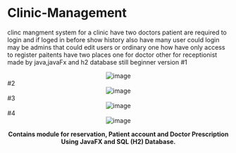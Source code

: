 # Clinic-Management
clinc mangment system for a clinic have two doctors patient are required to login and if loged in before show history also have many user could login may be admins that could edit users or ordinary one how have only access to register paitents have two places one for doctor other for receptionist made by java,javaFx and h2 database still beginner version
#1
<div align="center">

<img src="https://user-images.githubusercontent.com/49767083/88866449-07780200-d20b-11ea-9f1d-2f26771a17e6.gif" alt= "image">

</div>
#2
<div align="center">

<img src="https://user-images.githubusercontent.com/49767083/88866566-5d4caa00-d20b-11ea-920c-2bb3a153cd83.gif" alt= "image">

</div>
#3
<div align="center">

<img src="https://user-images.githubusercontent.com/49767083/88866584-69386c00-d20b-11ea-85ba-a7f059285c12.gif" alt= "image">

</div>
#4
<div align="center">

<img src="https://user-images.githubusercontent.com/49767083/88866599-735a6a80-d20b-11ea-87fb-314ccf5249ea.gif" alt= "image">

</div>
<div align="center">

<strong><p>Contains module for reservation, Patient account and Doctor Prescription Using JavaFX and SQL (H2) Database. </p></strong>

</div>
